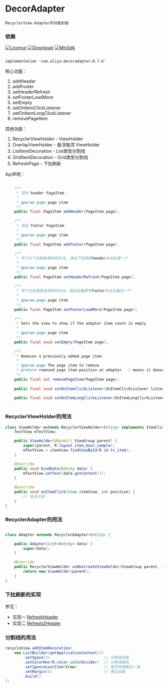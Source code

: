 # DecorAdapter

```
RecyclerView.Adapter的功能封装
```

### 依赖

[![License](https://img.shields.io/badge/License-Apache%202.0-337ab7.svg)](https://www.apache.org/licenses/LICENSE-2.0)
[![Download](https://api.bintray.com/packages/a-liya/maven/decoradapter/images/download.svg)](https://bintray.com/a-liya/maven/decoradapter/_latestVersion)
[![MinSdk](https://img.shields.io/badge/%20MinSdk%20-%2014%20-f0ad4e.svg)](https://android-arsenal.com/api?level=12)

```

implementation 'com.aliya:decoradapter:0.7.6'

```

核心功能：  

1. addHeader
2. addFooter
3. setHeaderRefresh
4. setFooterLoadMore
5. setEmpty
6. setOnItemClickListener
7. setOnItemLongClickListener
8. removePageItem


其他功能：  

1. RecyclerViewHolder - ViewHolder 
2. OverlayViewHolder - 悬浮吸顶 ViewHolder
3. ListItemDecoration - List类型分割线  
4. GridItemDecoration - Grid类型分割线
5. RefreshPage - 下拉刷新


Api声明：

```java
    
    /**
     * 添加 header PageItem
     *
     * @param page page item
     */
    public final PageItem addHeader(PageItem page);
    
    /**
     * 添加 footer PageItem
     *
     * @param page page item
     */
    public final PageItem addFooter(PageItem page);
    
    /**
     * 专门为下拉刷新提供的方法, 保证下拉刷新header永远在第一个
     *
     * @param page page item
     */
    public final PageItem setHeaderRefresh(PageItem page);
    
    /**
     * 专门为加载更多提供的方法，保证加载更多footer永远在最后一个
     *
     * @param page page item
     */
    public final PageItem setFooterLoadMore(PageItem page);
    
    /**
     * Sets the view to show if the adapter item count is empty
     *
     * @param page page item
     */
    public final void setEmpty(PageItem page);
    
    /**
     * Removes a previously-added page item.
     *
     * @param page The page item to remove
     * @return removed page item position at adapter, -1 means it doesn't exist
     */    
    public final int removePageItem(PageItem page);
    
    public final void setOnItemClickListener(OnItemClickListener listener);
    
    public final void setOnItemLongClickListener(OnItemLongClickListener listener)
    
```

### RecyclerViewHolder的用法

```java
class ViewHolder extends RecyclerViewHolder<Entity> implements ItemClickCallback{
	TextView mTextView;

	public ViewHolder(@NonNull ViewGroup parent) {
   		super(parent, R.layout.item_main_sample);
		mTextView = itemView.findViewById(R.id.tv_item);
	}

	@Override
	public void bindData(Entity data) {
		mTextView.setText(data.getContent());
	}
	
	@Override
	public void onItemClick(View itemView, int position) {
   		// 条目点击        
	}
}
```

### RecyclerAdapter的用法

```java

class Adapter extends RecyclerAdapter<Entity> {

	public Adapter(List<Entity> data) {
		super(data);
	}

	@Override
	public RecyclerViewHolder onAbsCreateViewHolder(ViewGroup parent, int viewType) {
		return new ViewHolder(parent);
	}
}
```

### 下拉刷新的实现

参见：  

* 实现一 [RefreshHeader](./app/src/main/java/com/aliya/adapter/sample/page/RefreshHeader.java)
* 实现二 [Refresh2Header](./app/src/main/java/com/aliya/adapter/sample/page/Refresh2Header.java)

### 分割线的用法

```java
recycleView.addItemDecoration(
	new ListBuilder(getApplicationContext())
		.setSpace(1)                        // 分割线间距
		.setColorRes(R.color.colorDivider)  // 分割线颜色
		.setIgnoreLastItem(true)            // 是否忽略最后一条
		.setMargin(5)                       // 两边间距
		.build()
);
```